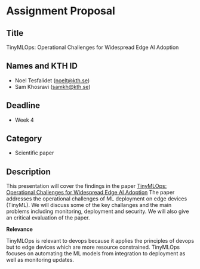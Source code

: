 # Assignment Proposal

## Title

TinyMLOps: Operational Challenges for Widespread Edge AI Adoption

## Names and KTH ID

  - Noel Tesfalidet (noelt@kth.se)
  - Sam Khosravi (samkh@kth.se)

## Deadline
- Week 4

## Category
- Scientific paper

## Description

This presentation will cover the findings in the paper [TinyMLOps: Operational Challenges for Widespread Edge AI Adoption](https://ieeexplore.ieee.org/abstract/document/9835378) 
The paper addresses the operational challenges of ML deployment on edge devices (TinyML). We will discuss some of the key challanges and the main problems including monitoring, deployment and security. We will 
also give an critical evaluation of the paper.   

**Relevance**

TinyMLOps is relevant to devops because it applies the principles of devops but to edge devices which are more resource constrained.
TinyMLOps focuses on automating the ML models from integration to deployment as well as monitoring updates.
